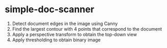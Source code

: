 # simple-doc-scanner

1. Detect document edges in the image using Canny
2. Find the largest contour with 4 points that correspond to the document
3. Apply a perspective transform to obtain the top-down view
4. Apply thresholding to obtain binary image
